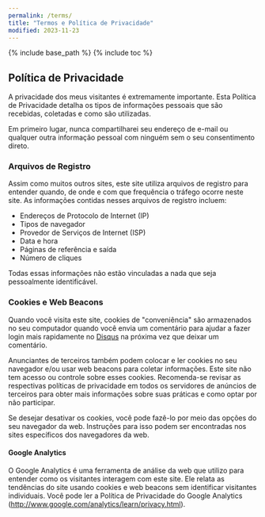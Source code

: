 ```yaml
---
permalink: /terms/
title: "Termos e Política de Privacidade"
modified: 2023-11-23
---
```


{% include base_path %}
{% include toc %}

## Política de Privacidade

A privacidade dos meus visitantes é extremamente importante. Esta Política de Privacidade detalha os tipos de informações pessoais que são recebidas, coletadas e como são utilizadas.

Em primeiro lugar, nunca compartilharei seu endereço de e-mail ou qualquer outra informação pessoal com ninguém sem o seu consentimento direto.

### Arquivos de Registro

Assim como muitos outros sites, este site utiliza arquivos de registro para entender quando, de onde e com que frequência o tráfego ocorre neste site. As informações contidas nesses arquivos de registro incluem:

* Endereços de Protocolo de Internet (IP)
* Tipos de navegador
* Provedor de Serviços de Internet (ISP)
* Data e hora
* Páginas de referência e saída
* Número de cliques

Todas essas informações não estão vinculadas a nada que seja pessoalmente identificável.

### Cookies e Web Beacons

Quando você visita este site, cookies de "conveniência" são armazenados no seu computador quando você envia um comentário para ajudar a fazer login mais rapidamente no [Disqus](http://disqus.com) na próxima vez que deixar um comentário.

Anunciantes de terceiros também podem colocar e ler cookies no seu navegador e/ou usar web beacons para coletar informações. Este site não tem acesso ou controle sobre esses cookies. Recomenda-se revisar as respectivas políticas de privacidade em todos os servidores de anúncios de terceiros para obter mais informações sobre suas práticas e como optar por não participar.

Se desejar desativar os cookies, você pode fazê-lo por meio das opções do seu navegador da web. Instruções para isso podem ser encontradas nos sites específicos dos navegadores da web.

#### Google Analytics

O Google Analytics é uma ferramenta de análise da web que utilizo para entender como os visitantes interagem com este site. Ele relata as tendências do site usando cookies e web beacons sem identificar visitantes individuais. Você pode ler a Política de Privacidade do Google Analytics (http://www.google.com/analytics/learn/privacy.html).
